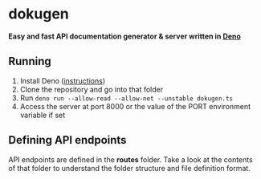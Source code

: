 # dokugen
**Easy and fast API documentation generator & server written in [Deno](https://deno.land)**

## Running
1. Install Deno ([instructions](https://deno.land))
2. Clone the repository and go into that folder
3. Run `deno run --allow-read --allow-net --unstable dokugen.ts`
4. Access the server at port 8000 or the value of the PORT environment variable if set

## Defining API endpoints
API endpoints are defined in the **routes** folder.
Take a look at the contents of that folder to understand the folder structure and file definition format.
